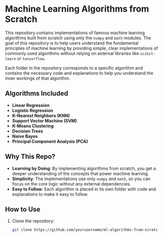 # Machine Learning Algorithms from Scratch

This repository contains implementations of famous machine learning algorithms built from scratch using only the `numpy` and `math` modules. The goal of this repository is to help users understand the fundamental principles of machine learning by providing simple, clear implementations of commonly used algorithms without relying on external libraries like `scikit-learn` or `tensorflow`.

Each folder in the repository corresponds to a specific algorithm and contains the necessary code and explanations to help you understand the inner workings of that algorithm.

## Algorithms Included

- **Linear Regression**
- **Logistic Regression**
- **K-Nearest Neighbors (KNN)**
- **Support Vector Machine (SVM)**
- **K-Means Clustering**
- **Decision Trees**
- **Naive Bayes**
- **Principal Component Analysis (PCA)**

## Why This Repo?

- **Learning by Doing**: By implementing algorithms from scratch, you get a deeper understanding of the concepts that power machine learning.
- **Simplicity**: The implementations use only `numpy` and `math`, so you can focus on the core logic without any external dependencies.
- **Easy to Follow**: Each algorithm is placed in its own folder with code and explanations to make it easy to follow.

## How to Use

1. Clone the repository:
   ```bash
   git clone https://github.com/yourusername/ml-algorithms-from-scratch.git

